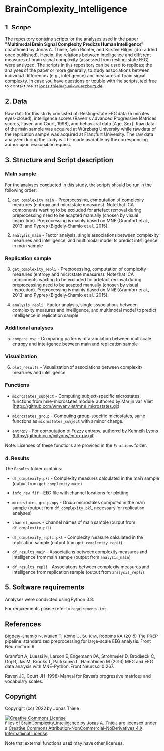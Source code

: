 # BrainComplexity_Intelligence


## 1. Scope
The repository contains scripts for the analyses used in the paper **"Multimodal Brain Signal Complexity Predicts Human Intelligence"** coauthored by Jonas A. Thiele, Aylin Richter, and Kirsten Hilger (doi: added once published). Herein, the relations between intelligence and different measures of brain signal complexity (assessed from resting-state EEG) were analyzed.
The scripts in this repository can be used to replicate the analyses of the paper or more generally, to study associations between individual differences (e.g., intelligence) and measures of brain signal complexity.
In case you have questions or trouble with the scripts, feel free to contact me at jonas.thiele@uni-wuerzburg.de
## 2. Data
Raw data for this study consisted of: Resting-state EEG data (5 minutes eyes-closed), intelligence scores (Raven's Advanced Progressive Matrices scores, Raven and Court, 1998), and behavioral data (Age, Sex). 
Raw data of the main sample was acquired at Würzburg University while raw data of the replication sample was acquired at Frankfurt University.
The raw data analyzed during the study will be made available by the corresponding author upon reasonable request.

## 3. Structure and Script description
### Main sample

For the analyses conducted in this study, the scripts should be run in the following order:

1.	`get_complexity_main` - Preprocessing, computation of complexity measures (entropy and microstate measures).
                            Note that ICA components wanting to be excluded for artefact removal during preprocessing need to be adapted manually (chosen by visual inspection).
                            Preprocessing is mainly based on MNE (Gramfort et al., 2013) and Pyprep (Bigdely-Shamlo et al., 2015). 
  
2.	`analysis_main` - Factor analysis, single associations between complexity measures and intelligence, and multimodal model to predict intelligence in main sample
  

### Replication sample

3.	`get_complexity_repli` - Preprocessing, computation of complexity measures (entropy and microstate measures).
                             Note that ICA components wanting to be excluded for artefact removal during preprocessing need to be adapted manually (chosen by visual inspection). 
                             Preprocessing is mainly based on MNE (Gramfort et al., 2013) and Pyprep (Bigdely-Shamlo et al., 2015).   
  
4.	`analysis_repli` - Factor analysis, single associations between complexity measures and intelligence, and multimodal model to predict intelligence in replication sample

### Additional analyses

5. `compare_mse` - Comparing patterns of association between multiscale entropy and intelligence between main and replication sample

### Visualization

6. `plot_results` - Visualization of associations between complexity measures and intelligence


### Functions

- `microstates_subject` - Computing subject-specific microstates, functions from mne-microstates module, authored by Marijn van Vliet (https://github.com/wmvanvliet/mne_microstates.git)

- `microstates_group` - Computing group-specific microstates, same functions as `microstates_subject` with a minor change.

- `entropy` - For computation of Fuzzy entropy, authored by Kenneth Lyons (https://github.com/ixjlyons/entro-py.git)

Note: Licenses of these functions are provided in the `Functions` folder.

### 4. Results

The `Results` folder contains:

- `df_complexity.pkl` - Complexity measures calculated in the main sample (output from `get_complexity_main`)

- `info_raw.fif` - EEG file with channel locations for plotting

- `microstates_group.npy` - Group microstates computed in the main sample (output from `df_complexity.pkl`, necessary for replication analyses)

- `channel_names` - Channel names of main sample (output from `df_complexity.pkl`)

- `df_complexity_repli.pkl` - Complexity measure calculated in the replication sample (output from  `get_complexity_repli`)

- `df_results_main` - Associations between complexity measures and intelligence from main sample (output from `analysis_main`)

- `df_results_repli` - Associations between complexity measures and intelligence from replication sample (output from `analysis_repli`)

## 5. Software requirements
Analyses were conducted using Python 3.8.

For requirements please refer to `requirements.txt`.	

## References
Bigdely-Shamlo N, Mullen T, Kothe C, Su K-M, Robbins KA (2015) The PREP pipeline: standardized preprocessing for large-scale EEG analysis. Front Neuroinform 9.

Gramfort A, Luessi M, Larson E, Engemann DA, Strohmeier D, Brodbeck C, Goj R, Jas M, Brooks T, Parkkonen L, Hämäläinen M (2013) MEG and EEG data analysis with MNE-Python. Front Neurosci 0:267.

Raven JC, Court JH (1998) Manual for Raven’s progressive matrices and vocabulary scales.
## Copyright
Copyright (cc) 2022 by Jonas Thiele

<a rel="license" href="http://creativecommons.org/licenses/by-nc-nd/4.0/"><img alt="Creative Commons License" style="border-width:0" src="https://i.creativecommons.org/l/by-nc-nd/4.0/88x31.png" /></a><br /><span xmlns:dct="http://purl.org/dc/terms/" property="dct:title">Files of BrainComplexity_Intelligence</span> by <a xmlns:cc="http://creativecommons.org/ns#" href="https://github.com/jonasAthiele/BrainReconfiguration_Intelligence" property="cc:attributionName" rel="cc:attributionURL">Jonas A. Thiele</a> are licensed under a <a rel="license" href="http://creativecommons.org/licenses/by-nc-nd/4.0/">Creative Commons Attribution-NonCommercial-NoDerivatives 4.0 International License</a>.

Note that external functions used may have other licenses.
